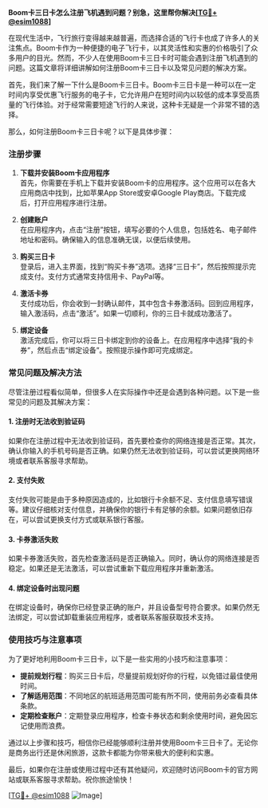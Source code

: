 **Boom卡三日卡怎么注册飞机遇到问题？别急，这里帮你解决[[TG💪+ @esim1088](https://t.me/s/esim1088)]**

在现代生活中，飞行旅行变得越来越普遍，而选择合适的飞行卡也成了许多人的关注焦点。Boom卡作为一种便捷的电子飞行卡，以其灵活性和实惠的价格吸引了众多用户的目光。然而，不少人在使用Boom卡三日卡时可能会遇到注册飞机遇到的问题。这篇文章将详细讲解如何注册Boom卡三日卡以及常见问题的解决方案。

首先，我们来了解一下什么是Boom卡三日卡。Boom卡三日卡是一种可以在一定时间内享受优惠飞行服务的电子卡，它允许用户在短时间内以较低的成本享受高质量的飞行体验。对于经常需要短途飞行的人来说，这种卡无疑是一个非常不错的选择。

那么，如何注册Boom卡三日卡呢？以下是具体步骤：

### 注册步骤

1. **下载并安装Boom卡应用程序**  
   首先，你需要在手机上下载并安装Boom卡的应用程序。这个应用可以在各大应用商店中找到，比如苹果App Store或安卓Google Play商店。下载完成后，打开应用程序进行注册。

2. **创建账户**  
   在应用程序内，点击“注册”按钮，填写必要的个人信息，包括姓名、电子邮件地址和密码。确保输入的信息准确无误，以便后续使用。

3. **购买三日卡**  
   登录后，进入主界面，找到“购买卡券”选项。选择“三日卡”，然后按照提示完成支付。支付方式通常支持信用卡、PayPal等。

4. **激活卡券**  
   支付成功后，你会收到一封确认邮件，其中包含卡券激活码。回到应用程序，输入激活码，点击“激活”。如果一切顺利，你的三日卡就成功激活了。

5. **绑定设备**  
   激活完成后，你可以将三日卡绑定到你的设备上。在应用程序中选择“我的卡券”，然后点击“绑定设备”。按照提示操作即可完成绑定。

### 常见问题及解决方法

尽管注册过程看似简单，但很多人在实际操作中还是会遇到各种问题。以下是一些常见的问题及其解决方案：

#### 1. 注册时无法收到验证码  
   如果你在注册过程中无法收到验证码，首先要检查你的网络连接是否正常。其次，确认你输入的手机号码是否正确。如果仍然无法收到验证码，可以尝试更换网络环境或者联系客服寻求帮助。

#### 2. 支付失败  
   支付失败可能是由于多种原因造成的，比如银行卡余额不足、支付信息填写错误等。建议仔细核对支付信息，并确保你的银行卡有足够的余额。如果问题依旧存在，可以尝试更换支付方式或联系银行客服。

#### 3. 卡券激活失败  
   如果卡券激活失败，首先检查激活码是否正确输入。同时，确认你的网络连接是否稳定。如果还是无法激活，可以尝试重新下载应用程序并重新激活。

#### 4. 绑定设备时出现问题  
   在绑定设备时，确保你已经登录正确的账户，并且设备型号符合要求。如果仍然无法绑定，可以尝试卸载重装应用程序，或者联系客服获取技术支持。

### 使用技巧与注意事项

为了更好地利用Boom卡三日卡，以下是一些实用的小技巧和注意事项：

- **提前规划行程**：购买三日卡后，尽量提前规划好你的行程，以免错过最佳使用时间。
- **了解适用范围**：不同地区的航班适用范围可能有所不同，使用前务必查看具体条款。
- **定期检查账户**：定期登录应用程序，检查卡券状态和剩余使用时间，避免因忘记使用而浪费。

通过以上步骤和技巧，相信你已经能够顺利注册并使用Boom卡三日卡了。无论你是商务出行还是休闲旅游，这款卡都能为你带来极大的便利和实惠。

最后，如果你在注册或使用过程中还有其他疑问，欢迎随时访问Boom卡的官方网站或联系客服寻求帮助。祝你旅途愉快！

[[TG💪+ @esim1088](https://t.me/s/esim1088) ![Image](https://i.postimg.cc/4NQfJmqS/Snipaste-2025-05-13-00-14-12.png)]